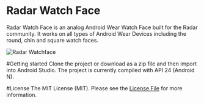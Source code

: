 # Radar Watch Face
Radar Watch Face is an analog Android Wear Watch Face built for the Radar community. It works on all types of Android Wear Devices including the round, chin and square watch faces.

![Radar Watchface](http://i.imgur.com/AUQszoU.png)

#Getting started
Clone the project or download as a zip file and then import into Android Studio. The project is currently compiled with API 24 (Android N).

#License
The MIT License (MIT). Please see the [License File](https://github.com/moyheen/radar-watch-face/blob/master/LICENSE) for more information.
